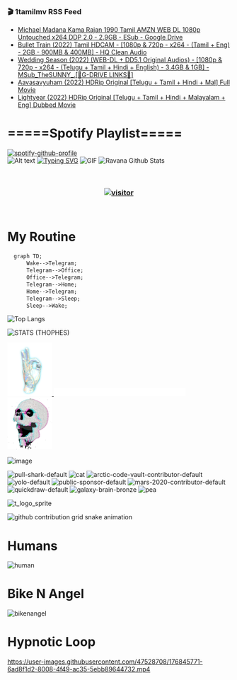 ### 🎬 1tamilmv RSS Feed

<!-- BLOG-POST-LIST:START -->
- [Michael Madana Kama Rajan 1990 Tamil AMZN WEB DL 1080p Untouched x264 DDP 2.0 -  2.9GB - ESub - Google Drive](https://www.1tamilmv.pics/index.php?/forums/topic/166891-michael-madana-kama-rajan-1990-tamil-amzn-web-dl-1080p-untouched-x264-ddp-20-29gb-esub-google-drive/&do=findComment&comment=332808)
- [Bullet Train &lpar;2022&rpar; Tamil HDCAM - [1080p &amp; 720p - x264 - &lpar;Tamil + Eng&rpar; - 2GB - 900MB &amp; 400MB] - HQ Clean Audio](https://www.1tamilmv.pics/index.php?/forums/topic/166886-bullet-train-2022-tamil-hdcam-1080p-720p-x264-tamil-eng-2gb-900mb-400mb-hq-clean-audio/&do=findComment&comment=332803)
- [Wedding Season &lpar;2022&rpar; &lpar;WEB-DL + DD5.1 Original Audios&rpar; - [1080p &amp; 720p - x264 - &lpar;Telugu + Tamil + Hindi + English&rpar; - 3.4GB &amp; 1GB] - MSub_TheSUNNY_.[🔰G-DRIVE LINKS🔰]](https://www.1tamilmv.pics/index.php?/forums/topic/166885-wedding-season-2022-web-dl-dd51-original-audios-1080p-720p-x264-telugu-tamil-hindi-english-34gb-1gb-msub_thesunny_%F0%9F%94%B0g-drive-links%F0%9F%94%B0/&do=findComment&comment=332802)
- [Aavasavyuham &lpar;2022&rpar; HDRip Original [Telugu + Tamil + Hindi + Mal] Full Movie](https://www.1tamilmv.pics/index.php?/forums/topic/166884-aavasavyuham-2022-hdrip-original-telugu-tamil-hindi-mal-full-movie/&do=findComment&comment=332801)
- [Lightyear &lpar;2022&rpar; HDRip Original [Telugu + Tamil + Hindi + Malayalam + Eng] Dubbed Movie](https://www.1tamilmv.pics/index.php?/forums/topic/166883-lightyear-2022-hdrip-original-telugu-tamil-hindi-malayalam-eng-dubbed-movie/&do=findComment&comment=332800)
<!-- BLOG-POST-LIST:END -->

# =====Spotify Playlist=====
[![spotify-github-profile](https://spotify-github-profile.vercel.app/api/view?uid=31rfzgmuvvewegdlxvlev4ynz4vu&cover_image=true&theme=default&bar_color=53b14f&bar_color_cover=true)](https://ravana69.github.io/rss)
</br>
![Alt text](https://spotify-recently-played-readme.vercel.app/api?user=31rfzgmuvvewegdlxvlev4ynz4vu)
[![Typing SVG](https://readme-typing-svg.herokuapp.com?color=%2336BCF7&center=true&vCenter=true&multiline=true&height=81&lines=I+AM+RAVANA;CONTACT+ME+ON+TELEGRAM%3A+%40R4V4N4)](https://git.io/typing-svg)
<img align="centre" height="400px" width="490px" alt="GIF" src="https://github.com/ravana69/ravana69/blob/master/rvm.gif" />
![Ravana Github Stats](https://github-readme-stats.vercel.app/api?username=ravana69&&show_icons=true&theme=radical)

<br />
<h3 align="center"> <a href="https://t.me/r4v4n4"><img src="https://profile-counter.glitch.me/ravana69/count.svg" alt="visitor" width="600"></a> </h3>
</br>

<H1>My Routine</H1>

```mermaid
  graph TD;
      Wake-->Telegram;
      Telegram-->Office;
      Office-->Telegram;
      Telegram-->Home;
      Home-->Telegram;
      Telegram-->Sleep;
      Sleep-->Wake;
```
![Top Langs](https://github-readme-stats.vercel.app/api/top-langs/?username=ravana69&&show_icons=true&theme=radical)

![STATS (THOPHES)](https://github-profile-trophy.vercel.app/?username=ravana69&theme=gruvbox&margin-w=10&margin-h=15&column=8)
<br />
<p align="left">
    <a href="#">
        <img width="20%" src="./assets/images/hand.gif" alt="" />
    </a>
    <a href="#">
        <img width="59%" src="./assets/images/spacer.png" alt="" >
    </a>
    <a href="#">
        <img width="20%" src="./assets/images/skull.gif" alt="" />
    </a>
</p>


![image](https://user-images.githubusercontent.com/47528708/175298537-0623dc00-7b1a-4ec1-b5b1-71768763a234.png)

<img width="148" alt="pull-shark-default" src="https://user-images.githubusercontent.com/47528708/176419715-70981865-4dc6-489a-8a1a-06842db67b15.gif"> <img width="148" alt="cat" src="https://user-images.githubusercontent.com/47528708/179149594-60701d0e-e626-415f-9958-80736351eadd.gif"> <img width="148" alt="arctic-code-vault-contributor-default" src="https://user-images.githubusercontent.com/47528708/175267501-e1fbbb8f-c2b2-4882-b865-2ac4debef26c.png"> <img width="148" alt="yolo-default" src="https://user-images.githubusercontent.com/47528708/175267654-281a1880-1129-4b7b-bf2f-de5dd2bc5afa.png"> <img width="148" alt="public-sponsor-default" src="https://user-images.githubusercontent.com/47528708/175268448-2e78cc75-fb25-4d76-bd22-7df520446b45.png"> <img width="148" alt="mars-2020-contributor-default" src="https://user-images.githubusercontent.com/47528708/175268475-de6d987a-3be9-4353-86a5-23b422559355.png"> <img width="148" alt="quickdraw-default" src="https://user-images.githubusercontent.com/47528708/179148665-33e7c2c8-5d95-413e-8b25-6862820a5fe7.png"> <img width="148" alt="galaxy-brain-bronze" src="https://user-images.githubusercontent.com/47528708/176419717-e2fdca8b-0fdc-47dd-9511-a7ff52178a33.gif"> <img width="148" alt="pea" src="https://user-images.githubusercontent.com/47528708/179149608-800ce6e1-7d24-4bfe-8e84-5628e6d5497d.gif">

![t_logo_sprite](https://user-images.githubusercontent.com/47528708/175293007-21ff1792-1fca-4be3-bcae-12fdc3aa414f.svg)

![github contribution grid snake animation](https://raw.githubusercontent.com/ravana69/ravana69/output/github-contribution-grid-snake-dark.svg#gh-dark-mode-only)

# Humans
<img width="170" alt="human" src="https://user-images.githubusercontent.com/47528708/176413829-c142d478-1c96-4c3c-a2a4-2dd35374c335.gif">

# Bike N Angel
<img width="170" alt="bikenangel" src="https://user-images.githubusercontent.com/47528708/176616968-3a44f91e-8016-477c-9bb5-c4689a1adbee.gif">

# Hypnotic Loop

https://user-images.githubusercontent.com/47528708/176845771-6ad8f1d2-8008-4f49-ac35-5ebb89644732.mp4

